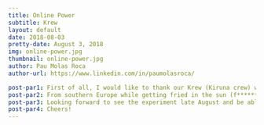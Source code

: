 ```yaml
---
title: Online Power
subtitle: Krew
layout: default
date: 2018-08-03
pretty-date: August 3, 2018
img: online-power.jpg
thumbnail: online-power.jpg
author: Pau Molas Roca
author-url: https://www.linkedin.com/in/paumolasroca/

post-par1: First of all, I would like to thank our Krew (Kiruna crew) who is building the experiment during this summer period putting a lot of hours and effort. 
post-par2: From southern Europe while getting fried in the sun (f****** global warming!), we try to help them as much as possible. Lately, after the IPR, the Brain design changed as bit and our human brains were all iterating to get (again) the best possible outcome. Also, the electrical interfaces panel were re-located and a new pressure sensor had to fit inside the saturated Brain. Some manufacturing question arose on how to fix the pneumatic interfaces so they don’t move and mess everything up. To do so, and to facilitate the manufacturing process, we exchange drawings by hand which are complemented by text and video-call discussions.
post-par3: Looking forward to see the experiment late August and be able to still build and fix something! 
post-par4: Cheers!
---
```

